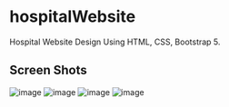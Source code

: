 # hospitalWebsite

Hospital Website Design Using HTML, CSS, Bootstrap 5.

## Screen Shots

![image](https://github.com/SamarthPrajapati/hospitalWebsite/assets/68789501/15e312da-c005-46c7-bfa5-8fb9495940fb)
![image](https://github.com/SamarthPrajapati/hospitalWebsite/assets/68789501/455ffdcc-e76b-4a8a-ab46-01f0689b31fe)
![image](https://github.com/SamarthPrajapati/hospitalWebsite/assets/68789501/59e464f2-382a-49c4-954e-eac722851a17)
![image](https://github.com/SamarthPrajapati/hospitalWebsite/assets/68789501/b5bd2a78-10c6-42bd-85e4-0a30e7cff49a)

